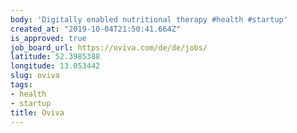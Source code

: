 ```yaml
---
body: 'Digitally enabled nutritional therapy #health #startup'
created_at: "2019-10-04T21:50:41.664Z"
is_approved: true
job_board_url: https://oviva.com/de/de/jobs/
latitude: 52.3985388
longitude: 13.053442
slug: oviva
tags:
- health
- startup
title: Oviva
---
```


